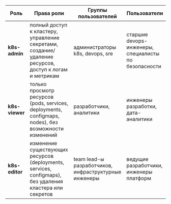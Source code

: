 ﻿| Роль            | Права роли                                                                                 | Группы пользователей              | Пользователи |
|----------------|------------------------------------------------------------------------------------------|----------------------------------|--------------|
| **k8s-admin**  | полный доступ к кластеру, управление секретами, создание/удаление ресурсов, доступ к логам и метрикам | администраторы k8s, devops, sre  | старшие devops-инженеры, специалисты по безопасности |
| **k8s-viewer** | только просмотр ресурсов (pods, services, deployments, configmaps, nodes), без возможности изменений | разработчики, аналитики         | инженеры разработки, дата-аналитики |
| **k8s-editor** | изменение существующих ресурсов (deployments, services, configmaps), без удаления кластера или секретов | team lead-ы разработчиков, инфраструктурные инженеры | ведущие разработчики, инженеры платформ |